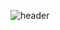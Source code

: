![header](https://capsule-render.vercel.app/api?type=Waving&text=Hello+I'm+Eunchong+Kim!&fontSize=40&fontAlign=10&fontColor=8181F7&desc=FRONYEND%ENGINEER)
